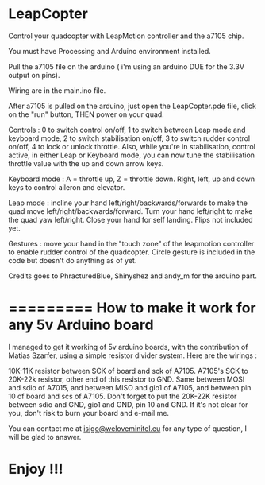 LeapCopter
==========

Control your quadcopter with LeapMotion controller and the a7105 chip.

You must have Processing and Arduino environment installed.

Pull the a7105 file on the arduino ( i'm using an arduino DUE for the 3.3V output on pins). 

Wiring are in the main.ino file.

After a7105 is pulled on the arduino, just open the LeapCopter.pde file, click on the "run" button, THEN power on your quad.

Controls : 0 to switch control on/off, 1 to switch between Leap mode and keyboard mode, 2 to switch stabilisation on/off, 3 to switch rudder control on/off, 4 to lock or unlock throttle. Also, while you're in stabilisation, control active, in either Leap or Keyboard mode, you can now tune the stabilisation throttle value with the up and down arrow keys.

Keyboard mode : A = throttle up, Z = throttle down. Right, left, up and down keys to control aileron and elevator.

Leap mode : incline your hand left/right/backwards/forwards to make the quad move left/right/backwards/forward. Turn your hand left/right to make the quad yaw left/right. Close your hand for self landing. Flips not included yet.

Gestures : move your hand in the "touch zone" of the leapmotion controller to enable rudder control of the quadcopter.
Circle gesture is included in the code but doesn't do anything as of yet.

Credits goes to PhracturedBlue, Shinyshez and andy_m for the arduino part.

========= 
How to make it work for any 5v Arduino board 
=========

I managed to get it working of 5v arduino boards, with the contribution of Matias Szarfer, using a simple resistor divider system.
Here are the wirings :

10K-11K resistor between SCK of board and sck of A7105. 
A7105's SCK to 20K-22k resistor, other end of this resistor to GND.
Same between MOSI and sdio of A7015, and between MISO and  gio1 of A7105, and between pin 10 of board and scs of A7105. 
Don't forget to put the 20K-22K resistor between sdio and GND, gio1 and GND, pin 10 and GND. 
If it's not clear for you, don't risk to burn your board and e-mail me.

You can contact me at isigo@weloveminitel.eu for any type of question, I will be glad to answer.


Enjoy !!!
=========

